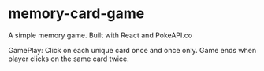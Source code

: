 # memory-card-game

A simple memory game. Built with React and PokeAPI.co

GamePlay:
Click on each unique card once and once only. Game ends when player clicks on the same card twice.
